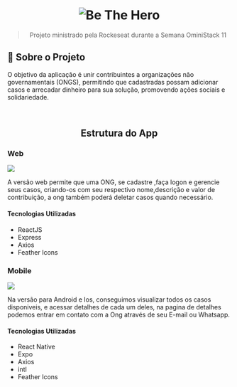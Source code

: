 
<h1 align="center">
  <img alt="Be The Hero" src="https://user-images.githubusercontent.com/48302018/77807458-a1198200-7066-11ea-93fb-8b82e4a2c54a.png">
</h1>

<blockquote align="center">Projeto ministrado pela Rockeseat durante a Semana OminiStack 11</blockquote>

## :rocket: Sobre o Projeto

<p>
  O objetivo da aplicação é unir contribuintes a organizações não governamentais (ONGS), permitindo que
  cadastradas possam adicionar casos e arrecadar dinheiro para sua solução, promovendo ações sociais e solidariedade.
</p>

<br>

<h2 align="center">Estrutura do App</h2>

<h3>Web</h3>
<img src="https://user-images.githubusercontent.com/48302018/77808445-19357700-706a-11ea-99e9-4dfea7e1cdcc.png"/>
<p>
  A versão web permite que uma ONG, se cadastre ,faça logon e gerencie seus casos, criando-os com seu respectivo 
  nome,descrição e valor de contribuição, a ong também poderá deletar casos quando necessário.  
</p>

<h4>Tecnologias Utilizadas</h4>
<ul>
  <li>ReactJS</li>
  <li>Express</li>
  <li>Axios</li>
  <li>Feather Icons</li>
</ul>

<h3>Mobile</h3>
<img src="https://user-images.githubusercontent.com/48302018/77809432-5b60b780-706e-11ea-9612-5e1f10294e1f.png">
<p>
  Na versão para Android e Ios, conseguimos visualizar todos os casos disponiveis, e acessar detalhes de cada um deles,
  na pagina de detalhes podemos entrar em contato com a Ong através de seu E-mail ou Whatsapp.
</p>

<h4>Tecnologias Utilizadas</h4>
<ul>
  <li>React Native</li>
  <li>Expo</li>
  <li>Axios</li>
  <li>intl</li>
  <li>Feather Icons</li>
</ul>
